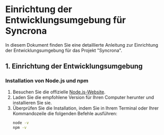 # Einrichtung der Entwicklungsumgebung für Syncrona

In diesem Dokument finden Sie eine detaillierte Anleitung zur Einrichtung der Entwicklungsumgebung für das Projekt "Syncrona".

## 1. Einrichtung der Entwicklungsumgebung

### Installation von Node.js und npm
1. Besuchen Sie die offizielle [Node.js-Website](https://nodejs.org/).
2. Laden Sie die empfohlene Version für Ihren Computer herunter und installieren Sie sie.
3. Überprüfen Sie die Installation, indem Sie in Ihrem Terminal oder Ihrer Kommandozeile die folgenden Befehle ausführen:
   ```bash
   node -v
   npm -v